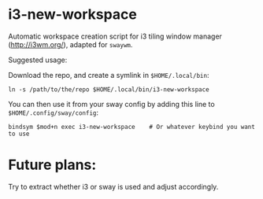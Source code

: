# i3-new-workspace
Automatic workspace creation script for i3 tiling window manager (http://i3wm.org/), adapted for `swaywm`.

Suggested usage: 

Download the repo, and create a symlink in `$HOME/.local/bin`:

    ln -s /path/to/the/repo $HOME/.local/bin/i3-new-workspace

You can then use it from your sway config by adding this line to `$HOME/.config/sway/config`:

    bindsym $mod+n exec i3-new-workspace    # Or whatever keybind you want to use
    
    
# Future plans:
Try to extract whether i3 or sway is used and adjust accordingly.

